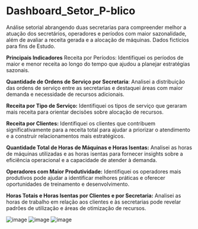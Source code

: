 # Dashboard_Setor_P-blico
Análise setorial abrangendo duas secretarias para compreender melhor a atuação dos secretários, operadores e períodos com maior sazonalidade, além de avaliar a receita gerada e a alocação de máquinas. Dados fictícios para fins de Estudo. 

**Principais Indicadores**
Receita por Períodos: Identifiquei os períodos de maior e menor receita ao longo do tempo que ajudou a planejar estratégias sazonais.

**Quantidade de Ordens de Serviço por Secretaria**: Analisei a distribuição das ordens de serviço entre as secretarias e destaquei áreas com maior demanda e necessidade de recursos adicionais.

**Receita por Tipo de Serviço:** Identifiquei os tipos de serviço que geraram mais receita para orientar decisões sobre alocação de recursos.

**Receita por Clientes:** Identifiquei os clientes que contribuem significativamente para a receita total para ajudar a priorizar o atendimento e a construir relacionamentos mais estratégicos.

**Quantidade Total de Horas de Máquinas e Horas Isentas:** Analisei as horas de máquinas utilizadas e as horas isentas para fornecer insights sobre a eficiência operacional e a capacidade de atender à demanda.

**Operadores com Maior Produtividade:** Identifiquei os operadores mais produtivos pode ajudar a identificar melhores práticas e oferecer oportunidades de treinamento e desenvolvimento.

**Horas Totais e Horas Isentas por Clientes e por Secretaria:** Analisei as horas de trabalho em relação aos clientes e às secretarias pode revelar padrões de utilização e áreas de otimização de recursos.

![image](https://github.com/user-attachments/assets/9957a605-0770-4bfe-9a9c-bb69c7c42906)
![image](https://github.com/user-attachments/assets/97599da5-d653-49fb-abc3-4b80fc9afd13)
![image](https://github.com/user-attachments/assets/95a2a2bb-9238-4276-9173-2a34356ef906)






